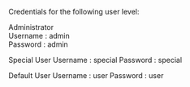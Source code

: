 Credentials for the following user level:

Administrator		
Username : admin	
Password : admin		

Special User
Username : special
Password : special

Default User
Username : user
Password : user
